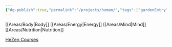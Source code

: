 ```yaml
---
{"dg-publish":true,"permalink":"/projects/human/","tags":["gardenEntry"]}
---
```


[[Areas/Body\|Body]]
[[Areas/Energy\|Energy]]
[[Areas/Mind\|Mind]]
[[Areas/Nutrition\|Nutrition]]

[HeZen Courses](https://healthclub.hezen.us/)